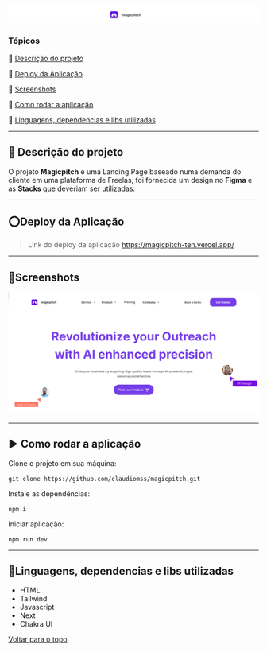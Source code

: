 


<a id="Inicio"></a>
![logo](https://github.com/claudiomss/magicpitch/blob/master/screenshots/logo.png?raw=true)

### Tópicos 

:small_blue_diamond: [Descrição do projeto](#1-Descrição-do-projeto)

:small_blue_diamond: [Deploy da Aplicação](#2-Deploy-da-Aplicação)

:small_blue_diamond: [Screenshots](#3-Screenshots)

:small_blue_diamond: [Como rodar a aplicação](#4-Como-rodar-a-aplicação)

:small_blue_diamond: [Linguagens, dependencias e libs utilizadas](#5-Linguagens,-dependencias-e-libs-utilizadas)

---

<a id="1-Descrição-do-projeto"></a>
##  :memo: Descrição do projeto 

O projeto **Magicpitch** é uma Landing Page baseado numa demanda do cliente em uma plataforma de Freelas, foi fornecida um design no **Figma** e  as **Stacks** que deveriam ser utilizadas.

---
<a id="2-Deploy-da-Aplicação"></a>
##  :o:Deploy da Aplicação

> Link do deploy da aplicação https://magicpitch-ten.vercel.app/

---
<a id="3-Screenshots"></a>
##  :art:Screenshots

![Tela 1](https://github.com/claudiomss/magicpitch/blob/master/screenshots/tela%201.png?raw=true)


---
<a id="4-Como-rodar-a-aplicação"></a>
##  :arrow_forward: Como rodar a aplicação 

Clone o projeto em sua máquina: 

```
git clone https://github.com/claudiomss/magicpitch.git
```
Instale as dependências:

```
npm i
```
Iniciar aplicação:

```
npm run dev
```

---

<a id="5-Linguagens,-dependencias-e-libs-utilizadas"></a>
##  :wrench:Linguagens, dependencias e libs utilizadas

- HTML
- Tailwind
- Javascript
- Next
- Chakra UI

[ Voltar para o topo](#Inicio)
